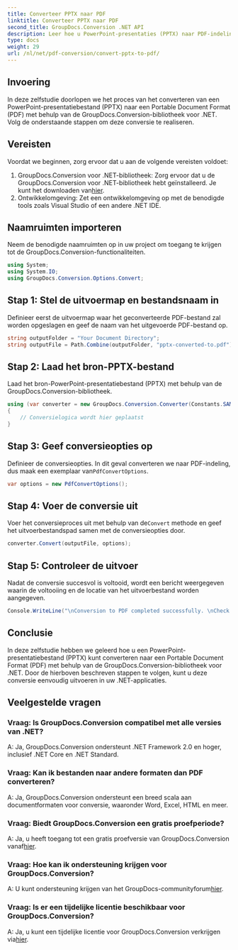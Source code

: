 ```yaml
---
title: Converteer PPTX naar PDF
linktitle: Converteer PPTX naar PDF
second_title: GroupDocs.Conversion .NET API
description: Leer hoe u PowerPoint-presentaties (PPTX) naar PDF-indeling converteert met GroupDocs.Conversion voor .NET. Eenvoudig en efficiënt conversieproces.
type: docs
weight: 29
url: /nl/net/pdf-conversion/convert-pptx-to-pdf/
---
```

## Invoering
In deze zelfstudie doorlopen we het proces van het converteren van een PowerPoint-presentatiebestand (PPTX) naar een Portable Document Format (PDF) met behulp van de GroupDocs.Conversion-bibliotheek voor .NET. Volg de onderstaande stappen om deze conversie te realiseren.
## Vereisten
Voordat we beginnen, zorg ervoor dat u aan de volgende vereisten voldoet:
1.  GroupDocs.Conversion voor .NET-bibliotheek: Zorg ervoor dat u de GroupDocs.Conversion voor .NET-bibliotheek hebt geïnstalleerd. Je kunt het downloaden van[hier](https://releases.groupdocs.com/conversion/net/).
2. Ontwikkelomgeving: Zet een ontwikkelomgeving op met de benodigde tools zoals Visual Studio of een andere .NET IDE.

## Naamruimten importeren
Neem de benodigde naamruimten op in uw project om toegang te krijgen tot de GroupDocs.Conversion-functionaliteiten.
```csharp
using System;
using System.IO;
using GroupDocs.Conversion.Options.Convert;
```
## Stap 1: Stel de uitvoermap en bestandsnaam in
Definieer eerst de uitvoermap waar het geconverteerde PDF-bestand zal worden opgeslagen en geef de naam van het uitgevoerde PDF-bestand op.
```csharp
string outputFolder = "Your Document Directory";
string outputFile = Path.Combine(outputFolder, "pptx-converted-to.pdf");
```
## Stap 2: Laad het bron-PPTX-bestand
Laad het bron-PowerPoint-presentatiebestand (PPTX) met behulp van de GroupDocs.Conversion-bibliotheek.
```csharp
using (var converter = new GroupDocs.Conversion.Converter(Constants.SAMPLE_PPTX))
{
    // Conversielogica wordt hier geplaatst
}
```
## Stap 3: Geef conversieopties op
Definieer de conversieopties. In dit geval converteren we naar PDF-indeling, dus maak een exemplaar van`PdfConvertOptions`.
```csharp
var options = new PdfConvertOptions();
```
## Stap 4: Voer de conversie uit
 Voer het conversieproces uit met behulp van de`Convert` methode en geef het uitvoerbestandspad samen met de conversieopties door.
```csharp
converter.Convert(outputFile, options);
```
## Stap 5: Controleer de uitvoer
Nadat de conversie succesvol is voltooid, wordt een bericht weergegeven waarin de voltooiing en de locatie van het uitvoerbestand worden aangegeven.
```csharp
Console.WriteLine("\nConversion to PDF completed successfully. \nCheck output in {0}", outputFolder);
```

## Conclusie
In deze zelfstudie hebben we geleerd hoe u een PowerPoint-presentatiebestand (PPTX) kunt converteren naar een Portable Document Format (PDF) met behulp van de GroupDocs.Conversion-bibliotheek voor .NET. Door de hierboven beschreven stappen te volgen, kunt u deze conversie eenvoudig uitvoeren in uw .NET-applicaties.
## Veelgestelde vragen
### Vraag: Is GroupDocs.Conversion compatibel met alle versies van .NET?
A: Ja, GroupDocs.Conversion ondersteunt .NET Framework 2.0 en hoger, inclusief .NET Core en .NET Standard.
### Vraag: Kan ik bestanden naar andere formaten dan PDF converteren?
A: Ja, GroupDocs.Conversion ondersteunt een breed scala aan documentformaten voor conversie, waaronder Word, Excel, HTML en meer.
### Vraag: Biedt GroupDocs.Conversion een gratis proefperiode?
 A: Ja, u heeft toegang tot een gratis proefversie van GroupDocs.Conversion vanaf[hier](https://releases.groupdocs.com/).
### Vraag: Hoe kan ik ondersteuning krijgen voor GroupDocs.Conversion?
 A: U kunt ondersteuning krijgen van het GroupDocs-communityforum[hier](https://forum.groupdocs.com/c/conversion/11).
### Vraag: Is er een tijdelijke licentie beschikbaar voor GroupDocs.Conversion?
 A: Ja, u kunt een tijdelijke licentie voor GroupDocs.Conversion verkrijgen via[hier](https://purchase.groupdocs.com/temporary-license/).